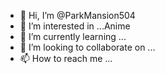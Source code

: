 - 👋 Hi, I’m @ParkMansion504
- 👀 I’m interested in ...Anime 
- 🌱 I’m currently learning ...
- 💞️ I’m looking to collaborate on ...
- 📫 How to reach me ...

<!---
ParkMansion504/ParkMansion504 is a ✨ special ✨ repository because its `README.md` (this file) appears on your GitHub profile.
You can click the Preview link to take a look at your changes.
--->
